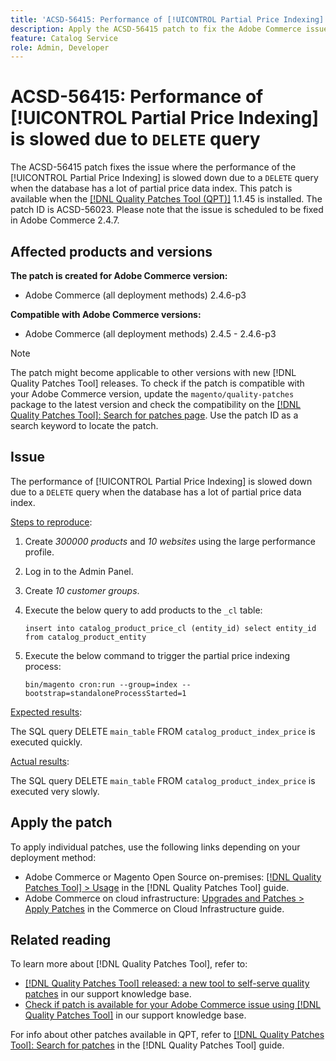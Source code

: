 ```yaml
---
title: 'ACSD-56415: Performance of [!UICONTROL Partial Price Indexing] slowed due to `DELETE` query'
description: Apply the ACSD-56415 patch to fix the Adobe Commerce issue where the performance of the [!UICONTROL Partial Price Indexing] is slowed down due to a `DELETE` query when the database has a lot of partial price data to index.
feature: Catalog Service
role: Admin, Developer
---
```

# ACSD-56415: Performance of [!UICONTROL Partial Price Indexing] is slowed due to `DELETE` query

The ACSD-56415 patch fixes the issue where the performance of the [!UICONTROL Partial Price Indexing] is slowed down due to a `DELETE` query when the database has a lot of partial price data index. This patch is available when the [[!DNL Quality Patches Tool (QPT)]](/help/announcements/adobe-commerce-announcements/magento-quality-patches-released-new-tool-to-self-serve-quality-patches.md) 1.1.45 is installed. The patch ID is ACSD-56023. Please note that the issue is scheduled to be fixed in Adobe Commerce 2.4.7.

## Affected products and versions

**The patch is created for Adobe Commerce version:**

* Adobe Commerce (all deployment methods) 2.4.6-p3

**Compatible with Adobe Commerce versions:**

* Adobe Commerce (all deployment methods) 2.4.5 - 2.4.6-p3

>[!NOTE]
>
>The patch might become applicable to other versions with new [!DNL Quality Patches Tool] releases. To check if the patch is compatible with your Adobe Commerce version, update the `magento/quality-patches` package to the latest version and check the compatibility on the [[!DNL Quality Patches Tool]: Search for patches page](https://experienceleague.adobe.com/tools/commerce-quality-patches/index.html). Use the patch ID as a search keyword to locate the patch.

## Issue

The performance of [!UICONTROL Partial Price Indexing] is slowed down due to a `DELETE` query when the database has a lot of partial price data index. 

<u>Steps to reproduce</u>:

1. Create *300000 products* and *10 websites* using the large performance profile.
1. Log in to the Admin Panel.
1. Create *10 customer groups*.
1. Execute the below query to add products to the `_cl` table:

    ``
       insert into catalog_product_price_cl (entity_id) select entity_id from catalog_product_entity
    ``

1. Execute the below command to trigger the partial price indexing process:

    ``
       bin/magento cron:run --group=index --bootstrap=standaloneProcessStarted=1
    ``


<u>Expected results</u>:

The SQL query DELETE `main_table` FROM `catalog_product_index_price` is executed quickly.

<u>Actual results</u>:

The SQL query DELETE `main_table` FROM `catalog_product_index_price` is executed very slowly.

## Apply the patch

To apply individual patches, use the following links depending on your deployment method:

* Adobe Commerce or Magento Open Source on-premises: [[!DNL Quality Patches Tool] > Usage](https://experienceleague.adobe.com/docs/commerce-operations/tools/quality-patches-tool/usage.html) in the [!DNL Quality Patches Tool] guide.
* Adobe Commerce on cloud infrastructure: [Upgrades and Patches > Apply Patches](https://experienceleague.adobe.com/docs/commerce-cloud-service/user-guide/develop/upgrade/apply-patches.html) in the Commerce on Cloud Infrastructure guide.

## Related reading

To learn more about [!DNL Quality Patches Tool], refer to:

* [[!DNL Quality Patches Tool] released: a new tool to self-serve quality patches](/help/announcements/adobe-commerce-announcements/magento-quality-patches-released-new-tool-to-self-serve-quality-patches.md) in our support knowledge base.
* [Check if patch is available for your Adobe Commerce issue using [!DNL Quality Patches Tool]](/help/support-tools/patches-available-in-qpt-tool/check-patch-for-magento-issue-with-magento-quality-patches.md) in our support knowledge base.

For info about other patches available in QPT, refer to [[!DNL Quality Patches Tool]: Search for patches](https://experienceleague.adobe.com/tools/commerce-quality-patches/index.html) in the [!DNL Quality Patches Tool] guide.
